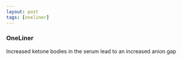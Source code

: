 ```yaml
---
layout: post
tags: [oneliner]
---
```



### OneLiner

Increased ketone bodies in the serum lead to an increased anion gap
